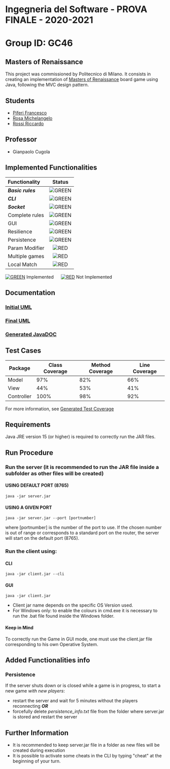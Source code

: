 # Ingegneria del Software - PROVA FINALE - 2020-2021

# Group ID: GC46

## Masters of Renaissance
This project was commissioned by Politecnico di Milano. It consists in creating an implementation of [Masters of Renaissance](https://craniointernational.com/products/masters-of-renaissance/) board game using Java, following the MVC design pattern.

## Students
- [Piferi Francesco](https://github.com/francescopiferi99)
- [Rosa Michelangelo](https://github.com/michelangelorosa)
- [Rossi Riccardo](https://github.com/redrick99)

## Professor
- Gianpaolo Cugola

## Implemented Functionalities
| Functionality | Status |
|:-----------------------|:------------------------------------:|
| ***Basic rules*** | ![GREEN](http://placehold.it/15/44bb44/44bb44) |
| ***CLI*** |![GREEN](http://placehold.it/15/44bb44/44bb44) |
| ***Socket*** |![GREEN](http://placehold.it/15/44bb44/44bb44) |
| Complete rules | ![GREEN](http://placehold.it/15/44bb44/44bb44) |
| GUI | ![GREEN](http://placehold.it/15/44bb44/44bb44) |
| Resilience | ![GREEN](http://placehold.it/15/44bb44/44bb44) |
| Persistence | ![GREEN](http://placehold.it/15/44bb44/44bb44) |
| Param Modifier | ![RED](http://placehold.it/15/f03c15/f03c15) |
| Multiple games | ![RED](http://placehold.it/15/f03c15/f03c15)|
| Local Match | ![RED](http://placehold.it/15/f03c15/f03c15)|

[![GREEN](http://placehold.it/15/44bb44/44bb44)]() Implemented &nbsp;&nbsp;&nbsp;&nbsp; [![RED](http://placehold.it/15/f03c15/f03c15)]() Not Implemented

## Documentation

### [Initial UML](https://github.com/michelangelorosa/ing-sw-2021-Piferi-Rosa-Rossi/tree/master/deliverables/Initial-UML)

### [Final UML](https://github.com/michelangelorosa/ing-sw-2021-Piferi-Rosa-Rossi/blob/master/deliverables/Final-UML/ing-sw-2021-Piferi-Rosa-Rossi_complete.pdf)

### [Generated JavaDOC](https://github.com/michelangelorosa/ing-sw-2021-Piferi-Rosa-Rossi/tree/master/deliverables/Report-Coverage-Javadoc/Javadoc)

## Test Cases
| Package | Class Coverage | Method Coverage | Line Coverage |
|---------------|-----------|-----------|-----------| 
| Model | 97% | 82% | 66% |
| View | 44% | 53% | 41% |
| Controller | 100% | 98% | 92% |

For more information, see [Generated Test Coverage](https://github.com/michelangelorosa/ing-sw-2021-Piferi-Rosa-Rossi/tree/master/deliverables/Report-Coverage-Javadoc/Coverage)

## Requirements
Java JRE version 15 (or higher) is required to correctly run the JAR files.

## Run Procedure
### Run the server (it is recommended to run the JAR file inside a subfolder as other files will be created)
#### USING DEFAULT PORT (8765)
```
java -jar server.jar
```
#### USING A GIVEN PORT
```
java -jar server.jar --port [portnumber]
```
where \[portnumber\] is the number of the port to use. If the chosen number is out of range or corresponds to a standard port on the router, the server will start on the default port (8765).

### Run the client using:
#### CLI
```
java -jar client.jar --cli
```
#### GUI
```
java -jar client.jar
``` 
- Client jar name depends on the specific OS Version used.
- For Windows only: to enable the colours in cmd.exe it is necessary to run the .bat file found inside the Windows folder.

#### Keep in Mind
To correctly run the Game in GUI mode, one must use the client.jar file corresponding to his own Operative System.

## Added Functionalities info
### Persistence
If the server shuts down or is closed while a game is in progress, to start a new game *with new players*:
- restart the server and wait for 5 minutes without the players reconnecting ***OR***
- forcefully delete _persistence_info.txt_ file from the folder where server.jar is stored and restart the server

## Further Information
- It is recommended to keep server.jar file in a folder as new files will be created during execution
- It is possible to activate some cheats in the CLI by typing "cheat" at the beginning of your turn.

